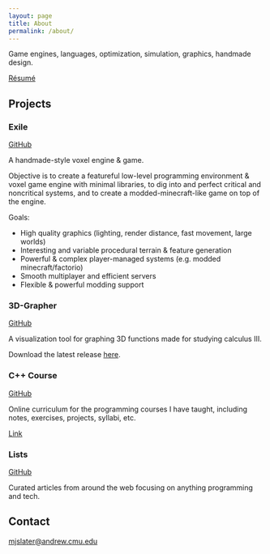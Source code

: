 ```yaml
---
layout: page
title: About
permalink: /about/
---
```


Game engines, languages, optimization, simulation, graphics, handmade design.  

[Résumé](assets/resume.pdf)

## Projects

### Exile

[GitHub](https://github.com/TheNumbat/exile)

A handmade-style voxel engine & game.

Objective is to create a featureful low-level programming environment & voxel game engine with minimal libraries, to dig into and perfect critical and noncritical systems, and to create a modded-minecraft-like game on top of the engine.

Goals:
   - High quality graphics (lighting, render distance, fast movement, large worlds)
   - Interesting and variable procedural terrain & feature generation
   - Powerful & complex player-managed systems (e.g. modded minecraft/factorio)
   - Smooth multiplayer and efficient servers
   - Flexible & powerful modding support

### 3D-Grapher

[GitHub](https://github.com/TheNumbat/3D-Grapher)

A visualization tool for graphing 3D functions made for studying calculus III.

Download the latest release [here](https://github.com/TheNumbat/3D-Grapher/releases).  

### C++ Course

[GitHub](https://github.com/TheNumbat/cpp-course)

Online curriculum for the programming courses I have taught, including notes, exercises, projects, syllabi, etc.

[Link](https://thenumbat.github.io/cpp-course)

### Lists

[GitHub](https://github.com/TheNumbat/Lists)

Curated articles from around the web focusing on anything programming and tech.

## Contact

[mjslater@andrew.cmu.edu](mailto:mjslater@andrew.cmu.edu)
